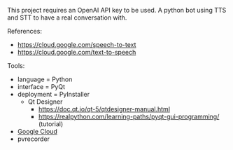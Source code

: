 This project requires an OpenAI API key to be used.
A python bot using TTS and STT to have a real conversation with.

References:
- https://cloud.google.com/speech-to-text
- https://cloud.google.com/text-to-speech

Tools:
- language = Python
- interface = PyQt
- deployment = PyInstaller
    - Qt Designer
        - https://doc.qt.io/qt-5/qtdesigner-manual.html
        - https://realpython.com/learning-paths/pyqt-gui-programming/ (tutorial)
- [Google Cloud](https://platform.openai.com/)
- pvrecorder
